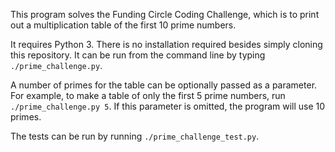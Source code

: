 This program solves the Funding Circle Coding Challenge, which is to print out a multiplication table of the first 10 prime numbers.

It requires Python 3. There is no installation required besides simply cloning this repository. It can be run from the command line by typing `./prime_challenge.py`.

A number of primes for the table can be optionally passed as a parameter. For example, to make a table of only the first 5 prime numbers, run `./prime_challenge.py 5`. If this parameter is omitted, the program will use 10 primes.

The tests can be run by running `./prime_challenge_test.py`.
